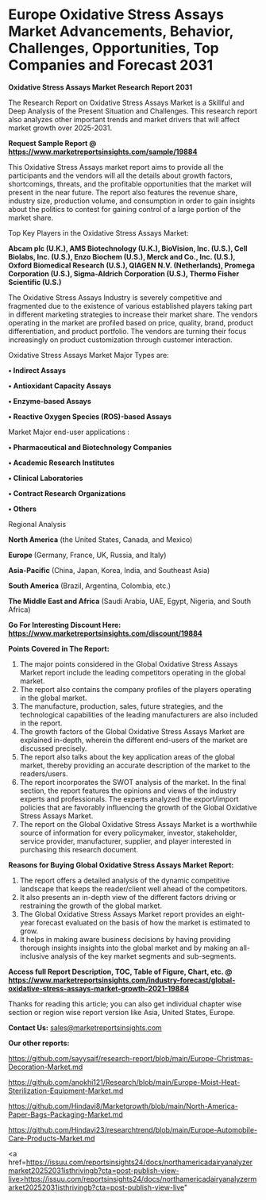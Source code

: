 # Europe Oxidative Stress Assays Market Advancements, Behavior, Challenges, Opportunities, Top Companies and Forecast 2031

<strong>Oxidative Stress Assays Market Research Report 2031</strong>

The Research Report on Oxidative Stress Assays Market is a Skillful and Deep Analysis of the Present Situation and Challenges. This research report also analyzes other important trends and market drivers that will affect market growth over 2025-2031.

<strong>Request Sample Report @ <a href=https://www.marketreportsinsights.com/sample/19884>https://www.marketreportsinsights.com/sample/19884</a></strong>

This Oxidative Stress Assays market report aims to provide all the participants and the vendors will all the details about growth factors, shortcomings, threats, and the profitable opportunities that the market will present in the near future. The report also features the revenue share, industry size, production volume, and consumption in order to gain insights about the politics to contest for gaining control of a large portion of the market share.

Top Key Players in the Oxidative Stress Assays Market:

<strong>Abcam plc (U.K.), AMS Biotechnology (U.K.), BioVision, Inc. (U.S.), Cell Biolabs, Inc. (U.S.), Enzo Biochem (U.S.), Merck and Co., Inc. (U.S.), Oxford Biomedical Research (U.S.), QIAGEN N.V. (Netherlands), Promega Corporation (U.S.), Sigma-Aldrich Corporation (U.S.), Thermo Fisher Scientific (U.S.)</strong>

The Oxidative Stress Assays Industry is severely competitive and fragmented due to the existence of various established players taking part in different marketing strategies to increase their market share. The vendors operating in the market are profiled based on price, quality, brand, product differentiation, and product portfolio. The vendors are turning their focus increasingly on product customization through customer interaction.

Oxidative Stress Assays Market Major Types are:

<strong>• Indirect Assays

• Antioxidant Capacity Assays

• Enzyme-based Assays

• Reactive Oxygen Species (ROS)-based Assays</strong>

Market Major end-user applications :

<strong>• Pharmaceutical and Biotechnology Companies

• Academic Research Institutes

• Clinical Laboratories

• Contract Research Organizations

• Others</strong>

Regional Analysis

</u><strong><b>North America</b></strong> (the United States, Canada, and Mexico)

<strong><b>Europe </b></strong>(Germany, France, UK, Russia, and Italy)

<strong><b>Asia-Pacific</b></strong> (China, Japan, Korea, India, and Southeast Asia)

<strong><b>South America</b></strong> (Brazil, Argentina, Colombia, etc.)

<strong><b>The Middle East and Africa</b></strong> (Saudi Arabia, UAE, Egypt, Nigeria, and South Africa)

<strong>Go For Interesting Discount Here: <a href=https://www.marketreportsinsights.com/discount/19884>https://www.marketreportsinsights.com/discount/19884</a></strong>

<strong>Points Covered in The Report:</strong>
<ol>
  <li>The major points considered in the Global Oxidative Stress Assays Market report include the leading competitors operating in the global market.</li>
  <li>The report also contains the company profiles of the players operating in the global market.</li>
  <li>The manufacture, production, sales, future strategies, and the technological capabilities of the leading manufacturers are also included in the report.</li>
  <li>The growth factors of the Global Oxidative Stress Assays Market are explained in-depth, wherein the different end-users of the market are discussed precisely.</li>
  <li>The report also talks about the key application areas of the global market, thereby providing an accurate description of the market to the readers/users.</li>
  <li>The report incorporates the SWOT analysis of the market. In the final section, the report features the opinions and views of the industry experts and professionals. The experts analyzed the export/import policies that are favorably influencing the growth of the Global Oxidative Stress Assays Market.</li>
  <li>The report on the Global Oxidative Stress Assays Market is a worthwhile source of information for every policymaker, investor, stakeholder, service provider, manufacturer, supplier, and player interested in purchasing this research document.</li>
</ol>
<strong>Reasons for Buying Global Oxidative Stress Assays Market Report:</strong>

<ol>
  <li>The report offers a detailed analysis of the dynamic competitive landscape that keeps the reader/client well ahead of the competitors.</li>
  <li>It also presents an in-depth view of the different factors driving or restraining the growth of the global market.</li>
  <li>The Global Oxidative Stress Assays Market report provides an eight-year forecast evaluated on the basis of how the market is estimated to grow.</li>
  <li>It helps in making aware business decisions by having providing thorough insights insights into the global market and by making an all-inclusive analysis of the key market segments and sub-segments.</li>
</ol>
<strong>Access full Report Description, TOC, Table of Figure, Chart, etc. @ <a href=https://www.marketreportsinsights.com/industry-forecast/global-oxidative-stress-assays-market-growth-2021-19884>https://www.marketreportsinsights.com/industry-forecast/global-oxidative-stress-assays-market-growth-2021-19884</a></strong>


Thanks for reading this article; you can also get individual chapter wise section or region wise report version like Asia, United States, Europe.

<strong>Contact Us:</strong>
sales@marketreportsinsights.com

<strong>Our other reports:</strong>

<a href=https://github.com/sayysaif/research-report/blob/main/Europe-Christmas-Decoration-Market.md>https://github.com/sayysaif/research-report/blob/main/Europe-Christmas-Decoration-Market.md</a>

<a href=https://github.com/anokhi121/Research/blob/main/Europe-Moist-Heat-Sterilization-Equipment-Market.md>https://github.com/anokhi121/Research/blob/main/Europe-Moist-Heat-Sterilization-Equipment-Market.md</a>

<a href=https://github.com/Hindavi8/Marketgrowth/blob/main/North-America-Paper-Bags-Packaging-Market.md>https://github.com/Hindavi8/Marketgrowth/blob/main/North-America-Paper-Bags-Packaging-Market.md</a>

<a href=https://github.com/Hindavi23/researchtrend/blob/main/Europe-Automobile-Care-Products-Market.md>https://github.com/Hindavi23/researchtrend/blob/main/Europe-Automobile-Care-Products-Market.md</a>

<a href=https://issuu.com/reportsinsights24/docs/northamericadairyanalyzermarket20252031isthrivingb?cta=post-publish-view-live>https://issuu.com/reportsinsights24/docs/northamericadairyanalyzermarket20252031isthrivingb?cta=post-publish-view-live</a>"
